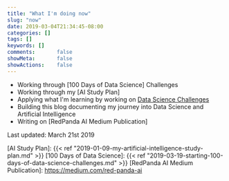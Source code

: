 ```yaml
---
title: "What I'm doing now"
slug: "now"
date: 2019-03-04T21:34:45-08:00
categories: []
tags: []
keywords: []
comments:       false
showMeta:       false
showActions:    false
---
```



- Working through [100 Days of Data Science] Challenges
- Working through my [AI Study Plan]
- Applying what I'm learning by working on [Data Science Challenges]
- Building this blog documenting my journey into Data Science and Artificial Intelligence
- Writing on [RedPanda AI Medium Publication]

Last updated: March 21st 2019

[//]: # (Reference Links)

[Data Science Challenges]: https://github.com/johannesgiorgis/ds_challenges
[AI Study Plan]: {{< ref "2019-01-09-my-artificial-intelligence-study-plan.md" >}}
[100 Days of Data Science]: {{< ref "2019-03-19-starting-100-days-of-data-science-challenges.md" >}}
[RedPanda AI Medium Publication]: https://medium.com/red-panda-ai
